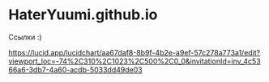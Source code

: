 # HaterYuumi.github.io

Ссылки :)

https://lucid.app/lucidchart/aa67daf8-8b9f-4b2e-a9ef-57c278a773a1/edit?viewport_loc=-74%2C310%2C1023%2C500%2C0_0&invitationId=inv_4c5366a6-3db7-4a60-acdb-5033dd49de03
